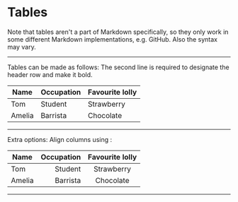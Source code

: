 # Tables

Note that tables aren't a part of Markdown specifically, so they only work in some different Markdown implementations, e.g. GitHub. 
Also the syntax may vary.


-----
Tables can be made as follows:
The second line is required to designate the header row and make it bold.

| Name | Occupation | Favourite lolly |
|---|---|---| 
| Tom | Student | Strawberry |
| Amelia | Barrista | Chocolate |


-----
Extra options:
Align columns using :

| Name | Occupation | Favourite lolly |
|---|---:|:---:| 
| Tom | Student | Strawberry |
| Amelia | Barrista | Chocolate |


-----


